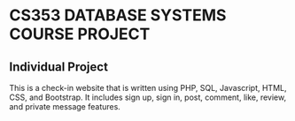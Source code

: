 # CS353 DATABASE SYSTEMS COURSE PROJECT
## Individual Project

This is a check-in website that is written using PHP, SQL, Javascript, HTML, CSS, and Bootstrap. It includes sign up, sign in, post, comment, like, review, and private message features.
